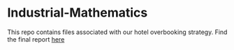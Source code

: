 # Industrial-Mathematics

This repo contains files associated with our hotel overbooking strategy. Find the final report [here](https://github.com/despresj/Industrial-Mathematics/blob/main/report/MTH843_proj.pdf)

